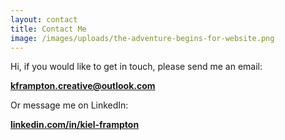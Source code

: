 ```yaml
---
layout: contact
title: Contact Me
image: /images/uploads/the-adventure-begins-for-website.png
---
```

Hi, if you would like to get in touch, please send me an email:

**[kframpton.creative@outlook.com](mailto:Kiel.frampton@outlook.com)**

Or message me on LinkedIn:

**[linkedin.com/in/kiel-frampton](https://linkedin.com/in/kiel-frampton)**